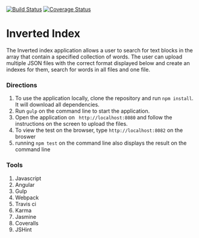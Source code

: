 [![Build Status](https://travis-ci.org/andela-vnwaiwu/inverted-index.svg?branch=coveralls)](https://travis-ci.org/andela-vnwaiwu/inverted-index)
[![Coverage Status](https://coveralls.io/repos/github/andela-vnwaiwu/inverted-index/badge.svg)](https://coveralls.io/github/andela-vnwaiwu/inverted-index)

# Inverted Index

The Inverted index application allows a user to search for text blocks in the array that contain a specified collection of words.
The user can upload multiple JSON files with the correct format displayed below and create an indexes for them, search for words in
all files and one file.

### Directions
1. To use the application locally, clone the repository and run ``` npm install ```. It will download all dependencies.
2. Run ``` gulp ``` on the command line to start the application.
3. Open the application on ``` http://localhost:8080``` and follow the instructions on the screen to upload the files.
4. To view the test on the browser, type ``` http://localhost:8082 ```  on the broswer
5. running ``` npm test ``` on the command line also displays the result on the command line

### Tools
1. Javascript
2. Angular
3. Gulp
4. Webpack
5. Travis ci
6. Karma
7. Jasmine
8. Coveralls
9. JSHint